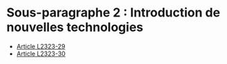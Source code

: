# Sous-paragraphe 2 : Introduction de nouvelles technologies

* [Article L2323-29](./LEGIARTI000031085911.md)
* [Article L2323-30](./LEGIARTI000031085904.md)
